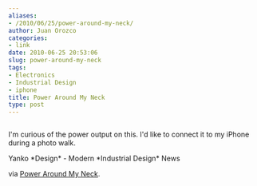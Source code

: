 ```yaml
---
aliases:
- /2010/06/25/power-around-my-neck/
author: Juan Orozco
categories:
- link
date: 2010-06-25 20:53:06
slug: power-around-my-neck
tags:
- Electronics
- Industrial Design
- iphone
title: Power Around My Neck
type: post
---
```


<p style="text-align:center;">
  <a href="http://www.yankodesign.com/2010/06/25/power-around-my-neck/"><img src='http://juanthedesigner.files.wordpress.com/2010/06/solar_galus1.jpg?w=580' alt='' data-recalc-dims="1" /></a>
</p>

I'm curious of the power output on this. I'd like to connect it to my iPhone during a photo walk.

Yanko \*Design\* - Modern \*Industrial Design\* News

via [Power Around My Neck][1].

[1]: http://www.yankodesign.com/2010/06/25/power-around-my-neck/